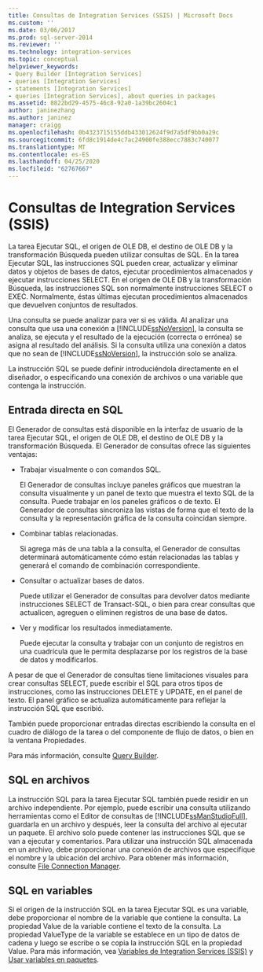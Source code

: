 ```yaml
---
title: Consultas de Integration Services (SSIS) | Microsoft Docs
ms.custom: ''
ms.date: 03/06/2017
ms.prod: sql-server-2014
ms.reviewer: ''
ms.technology: integration-services
ms.topic: conceptual
helpviewer_keywords:
- Query Builder [Integration Services]
- queries [Integration Services]
- statements [Integration Services]
- queries [Integration Services], about queries in packages
ms.assetid: 8822bd29-4575-46c8-92a0-1a39bc2604c1
author: janinezhang
ms.author: janinez
manager: craigg
ms.openlocfilehash: 0b4323715155ddb433012624f9d7a5df9bb0a29c
ms.sourcegitcommit: 6fd8c1914de4c7ac24900fe388ecc7883c740077
ms.translationtype: MT
ms.contentlocale: es-ES
ms.lasthandoff: 04/25/2020
ms.locfileid: "62767667"
---
```

# <a name="integration-services-ssis-queries"></a>Consultas de Integration Services (SSIS)
  La tarea Ejecutar SQL, el origen de OLE DB, el destino de OLE DB y la transformación Búsqueda pueden utilizar consultas de SQL. En la tarea Ejecutar SQL, las instrucciones SQL pueden crear, actualizar y eliminar datos y objetos de bases de datos, ejecutar procedimientos almacenados y ejecutar instrucciones SELECT. En el origen de OLE DB y la transformación Búsqueda, las instrucciones SQL son normalmente instrucciones SELECT o EXEC. Normalmente, éstas últimas ejecutan procedimientos almacenados que devuelven conjuntos de resultados.  
  
 Una consulta se puede analizar para ver si es válida. Al analizar una consulta que usa una conexión a [!INCLUDE[ssNoVersion](../includes/ssnoversion-md.md)], la consulta se analiza, se ejecuta y el resultado de la ejecución (correcta o errónea) se asigna al resultado del análisis. Si la consulta utiliza una conexión a datos que no sean de [!INCLUDE[ssNoVersion](../includes/ssnoversion-md.md)], la instrucción solo se analiza.  
  
 La instrucción SQL se puede definir introduciéndola directamente en el diseñador, o especificando una conexión de archivos o una variable que contenga la instrucción.  
  
## <a name="direct-input-sql"></a>Entrada directa en SQL  
 El Generador de consultas está disponible en la interfaz de usuario de la tarea Ejecutar SQL, el origen de OLE DB, el destino de OLE DB y la transformación Búsqueda. El Generador de consultas ofrece las siguientes ventajas:  
  
-   Trabajar visualmente o con comandos SQL.  
  
     El Generador de consultas incluye paneles gráficos que muestran la consulta visualmente y un panel de texto que muestra el texto SQL de la consulta. Puede trabajar en los paneles gráficos o de texto. El Generador de consultas sincroniza las vistas de forma que el texto de la consulta y la representación gráfica de la consulta coincidan siempre.  
  
-   Combinar tablas relacionadas.  
  
     Si agrega más de una tabla a la consulta, el Generador de consultas determinará automáticamente cómo están relacionadas las tablas y generará el comando de combinación correspondiente.  
  
-   Consultar o actualizar bases de datos.  
  
     Puede utilizar el Generador de consultas para devolver datos mediante instrucciones SELECT de Transact-SQL, o bien para crear consultas que actualicen, agreguen o eliminen registros de una base de datos.  
  
-   Ver y modificar los resultados inmediatamente.  
  
     Puede ejecutar la consulta y trabajar con un conjunto de registros en una cuadrícula que le permita desplazarse por los registros de la base de datos y modificarlos.  
  
 A pesar de que el Generador de consultas tiene limitaciones visuales para crear consultas SELECT, puede escribir el SQL para otros tipos de instrucciones, como las instrucciones DELETE y UPDATE, en el panel de texto. El panel gráfico se actualiza automáticamente para reflejar la instrucción SQL que escribió.  
  
 También puede proporcionar entradas directas escribiendo la consulta en el cuadro de diálogo de la tarea o del componente de flujo de datos, o bien en la ventana Propiedades.  
  
 Para más información, consulte [Query Builder](../../2014/integration-services/query-builder.md).  
  
## <a name="sql-in-files"></a>SQL en archivos  
 La instrucción SQL para la tarea Ejecutar SQL también puede residir en un archivo independiente. Por ejemplo, puede escribir una consulta utilizando herramientas como el Editor de consultas de [!INCLUDE[ssManStudioFull](../includes/ssmanstudiofull-md.md)], guardarla en un archivo y después, leer la consulta del archivo al ejecutar un paquete. El archivo solo puede contener las instrucciones SQL que se van a ejecutar y comentarios. Para utilizar una instrucción SQL almacenada en un archivo, debe proporcionar una conexión de archivos que especifique el nombre y la ubicación del archivo. Para obtener más información, consulte [File Connection Manager](connection-manager/file-connection-manager.md).  
  
## <a name="sql-in-variables"></a>SQL en variables  
 Si el origen de la instrucción SQL en la tarea Ejecutar SQL es una variable, debe proporcionar el nombre de la variable que contiene la consulta. La propiedad Value de la variable contiene el texto de la consulta. La propiedad ValueType de la variable se establece en un tipo de datos de cadena y luego se escribe o se copia la instrucción SQL en la propiedad Value. Para más información, vea [Variables de Integration Services &#40;SSIS&#41;](integration-services-ssis-variables.md) y [Usar variables en paquetes](../../2014/integration-services/use-variables-in-packages.md).  
  
  
